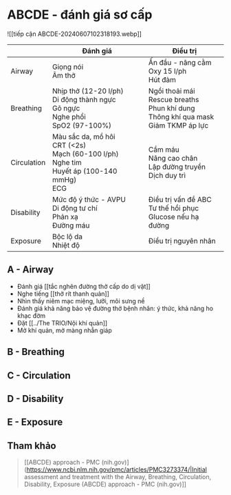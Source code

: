 # ABCDE - đánh giá sơ cấp

![[tiếp cận ABCDE-20240607102318193.webp]]


|             | Đánh giá                                                                                            | Điều trị                                                                                        |
| ----------- | --------------------------------------------------------------------------------------------------- | ----------------------------------------------------------------------------------------------- |
| Airway      | Giọng nói<br>Âm thở                                                                                 | Ấn đầu - nâng cằm<br>Oxy 15 l/ph<br>Hút đàm                                                     |
| Breathing   | Nhịp thở (12-20 l/ph)<br>Di động thành ngực<br>Gõ ngực<br>Nghe phổi<br>SpO2 (97-100%)<br>           | Ngồi thoải mái<br>Rescue breaths<br>Phun khí dung<br>Thông khí qua mask<br>Giảm TKMP áp lực<br> |
| Circulation | Màu sắc da, mồ hôi<br>CRT (<2s)<br>Mạch (60-100 l/ph)<br>Nghe tim<br>Huyết áp (100-140 mmHg)<br>ECG | Cầm máu<br>Nâng cao chân<br>Lập đường truyền<br>Dịch duy trì                                    |
| Disability  | Mức độ ý thức - AVPU<br>Di động tư chí<br>Phản xạ<br>Đường máu                                      | Điều trị vấn đề ABC<br>Tư thế hồi phục<br>Glucose nếu hạ đường                                  |
| Exposure    | Bộc lộ da<br>Nhiệt độ                                                                               | Điều trị nguyên nhân                                                                            |



## A - Airway
- Đánh giá [[tắc nghẽn đường thở cấp do dị vật]]
- Nghe tiếng [[thở rít thanh quản]]
- Nhìn thấy niêm mạc miệng, lưỡi, môi sưng nề
- Đánh giá khả năng bảo vệ đường thở bệnh nhân: ý thức, khả năng ho khạc đờm
- Đặt [[../The TRIO/Nội khí quản]]
- Mở khí quản, mở màng nhẫn giáp


## B - Breathing

## C - Circulation

## D - Disability

## E - Exposure




## Tham khảo
>  [[ABCDE) approach - PMC (nih.gov)](https://www.ncbi.nlm.nih.gov/pmc/articles/PMC3273374/|Initial assessment and treatment with the Airway, Breathing, Circulation, Disability, Exposure (ABCDE) approach - PMC (nih.gov)]]

